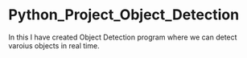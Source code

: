 # Python_Project_Object_Detection
In this I have created Object Detection program where we can detect varoius objects in real time. 
